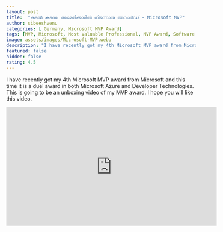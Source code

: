 ```yaml
---
layout: post
title:  "കടൽ കടന്നു അമേരിക്കയിൽ നിന്നൊരു അവാർഡ് - Microsoft MVP"
author: sibeeshvenu
categories: [ Germany, Microsoft MVP Award]
tags: [MVP, Microsoft, Most Valuable Professional, MVP Award, Software Professional, Career Advice, Programming, Community, Hard Work, sibeeshpassion.com, sibeeshvenu.com, Malayalam, Sibeesh Passion, Njan Oru Malayali, ഞാൻ ഒരു മലയാളി, Malayali, Mallu, I am a Mallu, MVP Award Unboxing]
image: assets/images/Microsoft-MVP.webp
description: "I have recently got my 4th Microsoft MVP award from Microsoft and this time it is a duel award in both Microsoft Azure and Developer Technologies. This is going to be an unboxing video of my MVP award. I hope you will like this video."
featured: false
hidden: false
rating: 4.5
---
```


I have recently got my 4th Microsoft MVP award from Microsoft and this time it is a duel award in both Microsoft Azure and Developer Technologies. This is going to be an unboxing video of my MVP award. I hope you will like this video.

<iframe width="560" height="315" src="https://www.youtube.com/embed/EMwvAemD-4k" frameborder="0" allow="accelerometer; autoplay; encrypted-media; gyroscope; picture-in-picture" allowfullscreen></iframe>
